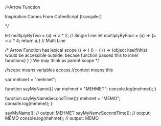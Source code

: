 /*Arrow Function

Inspiration Comes From CofeeScript (transpiler)

*/

let multiplyByTwo = (a) => a * 2; // Single Line
let multiplyByFour = (a) => {a = a * 4; return a;} // Multi Line

/*
Arrow Function has lexical scope () => {
    () = {
        () => {object itself(this) would be accessible outside, becase function passed this to inner functions}
    }
}
We may think as parent scope
*/

//scope means variables access
//context means this

var mehmet = "mehmet";

function sayMyName(){
    var mehmet = "MEHMET";
    console.log(mehmet);
}

function sayMyNameSecondTime(){
    mehmet = "MEMO";
    console.log(mehmet);
}

sayMyName(); // output: MEHMET
sayMyNameSecondTime(); // output: MEMO
console.log(mehmet); // output: MEMO
